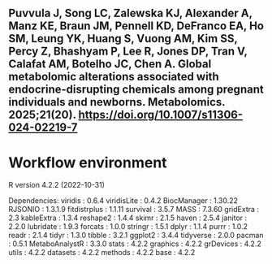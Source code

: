 ## Puvvula J, Song LC, Zalewska KJ, Alexander A, Manz KE, Braun JM, Pennell KD, DeFranco EA, Ho SM, Leung YK, Huang S, Vuong AM, Kim SS, Percy Z, Bhashyam P, Lee R, Jones DP, Tran V, Calafat AM, Botelho JC, Chen A. Global metabolomic alterations associated with endocrine-disrupting chemicals among pregnant individuals and newborns. Metabolomics. 2025;21(20). https://doi.org/10.1007/s11306-024-02219-7 

# Workflow environment

R version 4.2.2 (2022-10-31) 

Dependencies:
viridis : 0.6.4 
viridisLite : 0.4.2 
BiocManager : 1.30.22 
RJSONIO : 1.3.1.9 
fitdistrplus : 1.1.11 
survival : 3.5.7 
MASS : 7.3.60 
gridExtra : 2.3 
kableExtra : 1.3.4 
reshape2 : 1.4.4 
skimr : 2.1.5 
haven : 2.5.4 
janitor : 2.2.0 
lubridate : 1.9.3 
forcats : 1.0.0 
stringr : 1.5.1 
dplyr : 1.1.4 
purrr : 1.0.2 
readr : 2.1.4 
tidyr : 1.3.0 
tibble : 3.2.1 
ggplot2 : 3.4.4 
tidyverse : 2.0.0 
pacman : 0.5.1 
MetaboAnalystR : 3.3.0 
stats : 4.2.2 
graphics : 4.2.2 
grDevices : 4.2.2 
utils : 4.2.2 
datasets : 4.2.2 
methods : 4.2.2 
base : 4.2.2 
